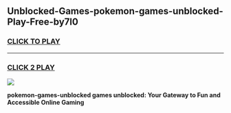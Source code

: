 
## Unblocked-Games-pokemon-games-unblocked-Play-Free-by7l0
<h3>
<a href="https://premium76.site?title=pokemon-games-unblocked&ref=24M">CLICK TO PLAY</a></h3>
<hr>

<h3>
<a href="https://premium76.site?title=pokemon-games-unblocked&ref=24M">CLICK 2 PLAY</a>
  
</h3>

<a href="https://premium76.site?title=pokemon-games-unblocked&ref=24M"><img src="https://clearcache.store/games.png"></a>


**pokemon-games-unblocked games unblocked: Your Gateway to Fun and Accessible Online Gaming**

